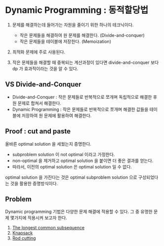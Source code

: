 # Dynamic Programming : 동적할당법

1. 문제를 해결하는데 들어가는 자원을 줄이기 위한 하나의 테크닉이다.
   * 작은 문제들을 해결하여 원 문제를 해결한다. (Divide-and-conquer)
   * 작은 문제들을 테이블에 저장한다. (Memoization)

2. 최적화 문제에 주로 사용된다.

3. 작은 문제들을 해결할 때 중복되는 계산과정이 있다면 divide-and-conquer 보다 dp 가 효과적이라는 것을 알 수 있다.

## VS Divide-and-Conquer

* Divide-and-Conquer : 작은 문제들로 반복적으로 쪼개며 독립적으로 해결한 후 원 문제로 합쳐서 해결한다.
* Dynamic Programming : 작은 문제들로 반복적으로 쪼개며 해결한 값들을 테이블에 저장하여 원 문제에 활용하여 해결한다.

## Proof : cut and paste

올바른 optimal solution 을 세웠는지 증명한다.

* subproblem solution 이 not optimal 이라고 가정한다.
* non-optimal 을 제거하고 optimal solution 을 붙이면 더 좋은 결과를 얻는다.
* 따라서, 이전의 optimal solution 은 optimal solution 일 수 없다.

optimal solution 을 가진다는 것은 optimal subproblem solution 으로 구성되었다는 것을 활용한 증명방식이다.

## Problem

Dynamic programming 기법은 다양한 문제 해결에 적용할 수 있다. 그 중 유명한 문제 몇가지에 적용시켜 보고자 한다.

1. [The longest common subsequence](https://github.com/baelanche/Computer_Science/blob/master/Algorithm/Dynamic%20Programming/LCS.md)  
2. [Knapsack](https://github.com/baelanche/Computer_Science/blob/master/Algorithm/Dynamic%20Programming/Knapsack.md)  
3. [Rod cutting](https://github.com/baelanche/Computer_Science/blob/master/Algorithm/Dynamic%20Programming/Rod%20cutting.md)
